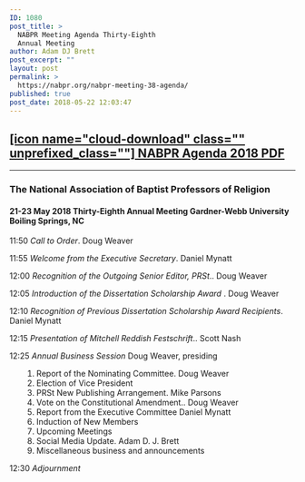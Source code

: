 ```yaml
---
ID: 1080
post_title: >
  NABPR Meeting Agenda Thirty-Eighth
  Annual Meeting
author: Adam DJ Brett
post_excerpt: ""
layout: post
permalink: >
  https://nabpr.org/nabpr-meeting-38-agenda/
published: true
post_date: 2018-05-22 12:03:47
---
```

<h2><a href="https://nabpr.org/wp-content/uploads/2018/05/NABPRAgenda2018.pdf"> [icon name="cloud-download" class="" unprefixed_class=""] NABPR Agenda 2018 PDF</a></h2>

<hr />

<h3>The National Association of Baptist Professors of Religion</h3>

<h4>21-23 May 2018
Thirty-Eighth Annual Meeting
Gardner-Webb University
Boiling Springs, NC</h4>

11:50 <em>Call to Order</em>. Doug Weaver

11:55 <em>Welcome from the Executive Secretary</em>. Daniel Mynatt

12:00 <em>Recognition of the Outgoing Senior Editor, PRSt</em>.. Doug Weaver

12:05 <em>Introduction of the Dissertation Scholarship Award </em>. Doug Weaver

12:10 <em>Recognition of Previous Dissertation Scholarship Award Recipients</em>. Daniel Mynatt

12:15 <em>Presentation of </em><em>Mitchell Reddish Festschrift</em>.. Scott Nash

12:25 <em>Annual Business Session</em> Doug Weaver, presiding

<ol>
    <li style="list-style-type: none;">
<ol>
    <li>Report of the Nominating Committee. Doug Weaver</li>
    <li>Election of Vice President</li>
    <li>PRSt New Publishing Arrangement. Mike Parsons</li>
    <li>Vote on the Constitutional Amendment.. Doug Weaver</li>
    <li>Report from the Executive Committee Daniel Mynatt</li>
    <li>Induction of New Members</li>
    <li>Upcoming Meetings</li>
    <li>Social Media Update. Adam D. J. Brett</li>
    <li>Miscellaneous business and announcements</li>
</ol>
</li>
</ol>

12:30 <em>Adjournment</em>